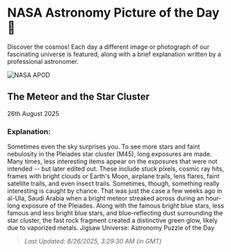 
  # NASA Astronomy Picture of the Day 🌌

  Discover the cosmos! Each day a different image or photograph of our fascinating universe is featured, along with a brief explanation written by a professional astronomer.

![NASA APOD](https://apod.nasa.gov/apod/image/2508/MeteorPleiades_Alqasimi_1677.jpg)

## The Meteor and the Star Cluster

26th August 2025

### Explanation: 

Sometimes even the sky surprises you.  To see more stars and faint nebulosity in the Pleiades star cluster (M45), long exposures are made.  Many times, less interesting items appear on the exposures that were not intended -- but later edited out. These include stuck pixels, cosmic ray hits, frames with bright clouds or Earth's Moon, airplane trails, lens flares, faint satellite trails, and even insect trails.  Sometimes, though, something really interesting is caught by chance. That was just the case a few weeks ago in al-Ula, Saudi Arabia when a bright meteor streaked across during an hour-long exposure of the Pleiades. Along with the famous bright blue stars, less famous and less bright blue stars, and blue-reflecting dust surrounding the star cluster, the fast rock fragment created a distinctive green glow, likely due to vaporized metals.    Jigsaw Universe: Astronomy Puzzle of the Day

> _Last Updated: 8/26/2025, 3:29:30 AM (in GMT)_
